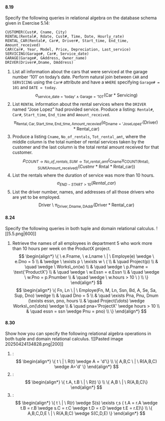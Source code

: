 
#### 8.19
Specify the following queries in relational algebra on the database schema given in Exercise 5.14:
```
CUSTOMER(Cust#, Cname, City)
RENTAL(Rental#, Rdate, Cust#, Time, Date, Hourly_rate)
RENTAL_CAR(Rental#, Car#, Driver#, Start_time, End_time, Amount_received)
CAR(Car#, Year, Model, Price, Depreciation, Last_service)
SERVICING(Garage#, Car#, Service_date)
GARAGE(Garage#, GAddress, Owner_name)
DRIVER(Driver#,Dname, DAddress)
```

1. List all information about the cars that were serviced at the garage number ‘101’ on today’s date.
Perform natural join between `CAR` and `SERVICING` using the `Car#` attribute and have a `WHERE` specifying `Garage# = 101` and `DATE = today`.
$$
\mathrm{\sigma_{service\_{date} ='today' \ \wedge \ Garage = '101' }(Car * Servicing)}
$$
2. List `RENTAL` information about the rental services where the `DRIVER` named “Jose Lopez” had provided service. Produce a listing: `Rental#`, `Car#`, `Start_time`, `End_time` and `Amount_received`.
$$
\mathrm{\pi_{Rental, Car, Start\_time, End\_time, Amount\_recevied}(\sigma_{Dname='Jose Lopez'}(Driver) * Rental\_car)}
$$
3. Produce a listing `Cname`, `No_of_rentals`, `Tot_rental_amt`, where the middle column is the total number of rental services taken by the customer and the last column is the total rental amount received for that customer.
$$
\rho_{COUNT\rightarrow No\_of\_rentals, SUM \rightarrow Tot\_rental\_amt}(\mathrm{_{Cname}\gamma_{COUNT(Rntal), SUM(Amount\_received)}(Custmr * Rntal * Rntal\_{car})) }
$$
4. List the rentals where the duration of service was more than 10 hours.
$$
\sigma_{END-START > 10}(Rental\_car)
$$
5. List the driver number, names, and addresses of all those drivers who are yet to be employed.
$$
\mathrm{Driver \ \setminus \ \pi_{Driver, Dname, DAddr}(Driver*Rental\_car)}
$$

#### 8.24
Specify the following queries in both tuple and domain relational calculus.
![[5.5.png|600]]

1. Retrieve the names of all employees in department 5 who work more than 10 hours per week on the ProductX project.
$$
\begin{align*}
\{ \ e.Fname, \ e.Lname \ | \ Employe(e) \wedge \ e.Dno = 5 \\
& \wedge \ \exists p \ \exists w \ ( \\
& \quad Project(p) \\
& \quad \wedge \ Works\_on(w) \\
& \quad \wedge \ p.Pname = \text{'ProductX'} \\
& \quad \wedge \ w.Essn = e.Essn \\
& \quad \wedge \ w.Pno = p.Pnumber \\
& \quad \wedge \ w.hours > 10 \ ) \\
\}
\end{align*}
$$
$$
\begin{align*}
\{ Fn, Ln \ | \ Employe(Fn, M, Ln, Ssn, Bd, A, Se, Sa, Sup, Dno) \wedge \\
& \quad Dno = 5 \\
& \quad \exists Pna, Pnu, Dnum (\exists essn, pno, hours \\
& \quad Project(\dots) \wedge Works\_on(\dots) \wedge \\
& \quad pna='ProjectX' \wedge hours > 10 \\
& \quad essn = ssn \wedge Pnu = pno) \\
\}
\end{align*}
$$

#### 8.30
Show how you can specify the following relational algebra operations in both tuple and domain relational calculus.
![[Pasted image 20250424134828.png|200]]

1. :
$$
\begin{align*}
\{ t \ | \ R(t) \wedge A = 'd'\} \\
\{ A,B,C \ | \ R(A,B,C) \wedge A='d' \}
\end{align*}
$$
2. :
$$
\begin{align*}
\{ t.A, t.B \ | \ R(t) \} \\
\{ A,B \ | \ R(A,B,C)\}
\end{align*}
$$
3. :
$$
\begin{align*}
\{ t \ | \ R(r) \wedge S(s) \exists r,s ( t.A = r.A \wedge t.B = r.B \wedge s.C = r.C  \wedge t.D = r.D \wedge t.E = r.E)\} \\
\{ A,B,C,D,E \ | \ R(A,B,C) \wedge S(C,D,E) \}
\end{align*}
$$
